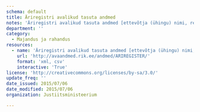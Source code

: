 ```yaml
---
schema: default
title: Äriregistri avalikud tasuta andmed
notes: 'Äriregistri avalikud tasuta andmed [ettevõtja (ühingu) nimi, registrikood, käibemaksukohustuslase number, staatus, aadress, link ettevõtja andmetele]'
department: ''
category:
  - Majandus ja rahandus
resources:
  - name: 'Äriregistri avalikud tasuta andmed [ettevõtja (ühingu) nimi, registrikood, käibemaksukohustuslase number, staatus, aadress, link ettevõtja andmetele]'
    url: 'http://avaandmed.rik.ee/andmed/ARIREGISTER/'
    format: 'xml, csv'
    interactive: 'True'
license: 'http://creativecommons.org/licenses/by-sa/3.0/'
update_freq: ''
date_issued: 2015/07/06
date_modified: 2015/07/06
organization: Justiitsministeerium

---
```

